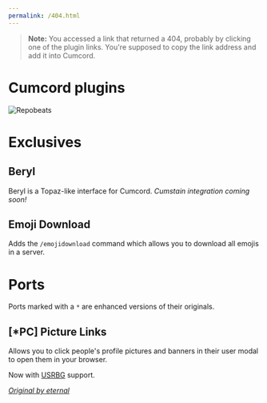 ```yaml
---
permalink: /404.html
---
```

> **Note:** You accessed a link that returned a 404, probably by clicking one of the plugin links. You're supposed to copy the link address and add it into Cumcord.

# Cumcord plugins

![Repobeats](https://repobeats.axiom.co/api/embed/4ed4e71c22f9dd6bcc02e3309709b392bfaa73f3.svg "Repobeats analytics image")

# Exclusives

## Beryl

Beryl is a Topaz-like interface for Cumcord. _Cumstain integration coming soon!_

## Emoji Download

Adds the `/emojidownload` command which allows you to download all emojis in a server.

# Ports

Ports marked with a `*` are enhanced versions of their originals.

## [*PC] Picture Links

Allows you to click people's profile pictures and banners in their user modal to open them in your
browser.

Now with [USRBG](https://github.com/Discord-Custom-Covers/usrbg) support.

[_Original by eternal_](https://github.com/discord-modifications/picture-link)
